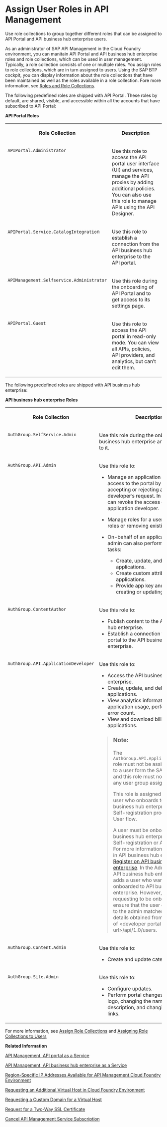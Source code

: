 <!-- loio911ca5a620e94ab581fa159d76b3b108 -->

# Assign User Roles in API Management

Use role collections to group together different roles that can be assigned to API Portal and API business hub enterprise users.

As an administrator of SAP API Management in the Cloud Foundry environment, you can manitain API Portal and API business hub enterprise roles and role collections, which can be used in user management. Typically, a role collection consists of one or multiple roles. You assign roles to role collections, which are in turn assigned to users. Using the SAP BTP cockpit, you can display information about the role collections that have been maintained as well as the roles available in a role collection. Fore more information, see [Roles and Role Collections](https://help.sap.com/viewer/65de2977205c403bbc107264b8eccf4b/Cloud/en-US/14a877c6e2f14832999df500ffa6e05e.html).

The following predefined roles are shipped with API Portal. These roles by default, are shared, visible, and accessible within all the accounts that have subscribed to API Portal:

**API Portal Roles**


<table>
<tr>
<th valign="top">

Role Collection

</th>
<th valign="top">

Description

</th>
</tr>
<tr>
<td valign="top">

`APIPortal.Administrator`

</td>
<td valign="top">

Use this role to access the API portal user interface \(UI\) and services, manage the API proxies by adding additional policies. You can also use this role to manage APIs using the API Designer.

</td>
</tr>
<tr>
<td valign="top">

`APIPortal.Service.CatalogIntegratio`n

</td>
<td valign="top">

Use this role to establish a connection from the API business hub enterprise to the API portal.

</td>
</tr>
<tr>
<td valign="top">

`APIManagement.Selfservice.Administrator`

</td>
<td valign="top">

Use this role during the onboarding of API Portal and to get access to its settings page.

</td>
</tr>
<tr>
<td valign="top">

`APIPortal.Guest`

</td>
<td valign="top">

Use this role to access the API portal in read-only mode. You can view all APIs, policies, API providers, and analytics, but can’t edit them.

</td>
</tr>
</table>

The following predefined roles are shipped with API business hub enterprise:

**API business hub enterprise Roles**


<table>
<tr>
<th valign="top">

Role Collection

</th>
<th valign="top">

Description

</th>
</tr>
<tr>
<td valign="top">

`AuthGroup.SelfService.Admin`

</td>
<td valign="top">

Use this role during the onboarding of API business hub enterprise and to get access to it.

</td>
</tr>
<tr>
<td valign="top">

`AuthGroup.API.Admin` 

</td>
<td valign="top">

Use this role to:

-   Manage an application developer’s access to the portal by either accepting or rejecting an application developer’s request. In addition, you can revoke the access of an existing application developer.
-   Manage roles for a user by adding new roles or removing existing roles.

-   On-behalf of an application developer, admin can also perform the following tasks:
    -   Create, update, and delete applications.
    -   Create custom attributes for applications.
    -   Provide app key and secret, while creating or updating an application.




</td>
</tr>
<tr>
<td valign="top">

`AuthGroup.ContentAuthor`

</td>
<td valign="top">

Use this role to:

-   Publish content to the API business hub enterprise.
-   Establish a connection from the API portal to the API business hub enterprise.



</td>
</tr>
<tr>
<td valign="top">

`AuthGroup.API.ApplicationDeveloper`

</td>
<td valign="top">

Use this role to:

-   Access the API business hub enterprise.
-   Create, update, and delete applications.
-   View analytics information on application usage, performance, and error count.
-   View and download bills for subscribed applications.

> ### Note:  
> The `AuthGroup.API.ApplicationDeveloper` role must not be assigned manually to a user form the SAP BTP Cockpit and this role must not be a part of any user group assignment.
> 
> This role is assigned by default to a user who onboards to the API business hub enterprise using the Self-registration process or via Add User flow.
> 
> A user must be onboarded to API business hub enterprise only via Self-registration or Add User flow. For more information on registering in API business hub enterprise, see [Register on API business hub enterprise](50-Development/register-on-api-business-hub-enterprise-c85fafe.md). In the Add User flow, the API business hub enterprise admin adds a user who wants to be onboarded to API business hub enterprise. However, the user who is requesting to be onboarded must ensure that the user details provided to the admin matches the user details obtained from the response of <developer portal url\>/api/1.0/users.



</td>
</tr>
<tr>
<td valign="top">

`AuthGroup.Content.Admin` 

</td>
<td valign="top">

Use this role to:

-   Create and update categories.



</td>
</tr>
<tr>
<td valign="top">

`AuthGroup.Site.Admin` 

</td>
<td valign="top">

Use this role to:

-   Configure updates.
-   Perform portal changes like uploading logo, changing the name and description, and changing the footer links.



</td>
</tr>
</table>

For more information, see [Assign Role Collections](https://help.sap.com/viewer/65de2977205c403bbc107264b8eccf4b/Cloud/en-US/9e1bf57130ef466e8017eab298b40e5e.html) and [Assigning Role Collections to Users](assigning-role-collections-to-users-80bb02e.md)

**Related Information**  


[API Management, API portal as a Service](api-management-api-portal-as-a-service-e064663.md "The API Management, API portal as a service on Cloud Foundry provides different capabilities through Route Service plan, On-Premise Connectivity plan, and API Access plan.")

[API Management, API business hub enterprise as a Service](api-management-api-business-hub-enterprise-as-a-service-d59d8f9.md "The API Management, API business hub enterprise as a service on Cloud Foundry provides the API access plan.")

[Region-Specific IP Addresses Available for API Management Cloud Foundry Environment](region-specific-ip-addresses-available-for-api-management-cloud-foundry-environment-585d639.md "API Management protects your backend services. However, API Management needs to establish connectivity to your backend services during an API call execution.")

[Requesting an Additional Virtual Host in Cloud Foundry Environment](requesting-an-additional-virtual-host-in-cloud-foundry-environment-a7b91e5.md "Create a new virtual host or update an alias for an existing virtual host in the Cloud Foundry environment.")

[Requesting a Custom Domain for a Virtual Host](requesting-a-custom-domain-for-a-virtual-host-6b9e5a3.md "A virtual host allows you to host multiple domain names on the API Management capability within Integration Suite.")

[Request for a Two-Way SSL Certificate](request-for-a-two-way-ssl-certificate-9faf7ce.md "Request a two-way SSL certificate for the default domain of the virtual host of your API Management service.")

[Cancel API Management Service Subscription](cancel-api-management-service-subscription-df6df2b.md "Cancel your API portal and API business hub enterprise application subscriptions to disable your account from the API Management service.")

